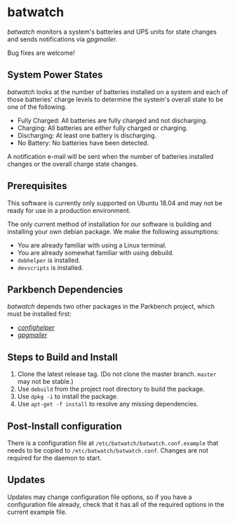 # batwatch

_batwatch_ monitors a system's batteries and UPS units for state changes and sends
notifications via _gpgmailer_.

Bug fixes are welcome!

## System Power States

_batwatch_ looks at the number of batteries installed on a system and each of those
batteries' charge levels to determine the system's overall state to be one of the following.

* Fully Charged: All batteries are fully charged and not discharging.
* Charging: All batteries are either fully charged or charging.
* Discharging: At least one battery is discharging.
* No Battery: No batteries have been detected.

A notification e-mail will be sent when the number of batteries installed changes or the
overall charge state changes.

## Prerequisites

This software is currently only supported on Ubuntu 18.04 and may not be ready for use in a production environment.

The only current method of installation for our software is building and installing your own debian package. We make the following assumptions:

*    You are already familiar with using a Linux terminal.
*    You are already somewhat familiar with using debuild.
*    `debhelper` is installed.
*    `devscripts` is installed.

## Parkbench Dependencies

_batwatch_ depends two other packages in the Parkbench project, which must be installed
first:

* [_confighelper_](https://github.com/park-bench/confighelper)
* [_gpgmailer_](https://github.com/park-bench/gpgmailer)

## Steps to Build and Install

1. Clone the latest release tag. (Do not clone the master branch. `master` may not be stable.)
2. Use `debuild` from the project root directory to build the package.
3. Use `dpkg -i` to install the package.
4. Use `apt-get -f install` to resolve any missing dependencies.

## Post-Install configuration

There is a configuration file at `/etc/batwatch/batwatch.conf.example` that needs to be
copied to `/etc/batwatch/batwatch.conf`. Changes are not required for the daemon to start.

## Updates

Updates may change configuration file options, so if you have a configuration
file already, check that it has all of the required options in the current
example file.
